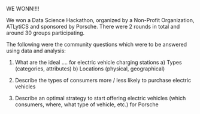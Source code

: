 WE WONN!!!!


We won a Data Science Hackathon, organized by a Non-Profit Organization, ATLytiCS and sponsored by Porsche. There were 2 rounds in total and around 30 groups participating.

The following were the community questions which were to be answered using data and analysis:

1) What are the ideal .... for electric vehicle charging stations
  a) Types (categories, attributes)
  b) Locations (physical, geographical)
  
2) Describe the types of consumers more / less likely to purchase electric vehicles

3) Describe an optimal strategy to start offering electric vehicles (which consumers, where, what type of vehicle, etc.) for Porsche


